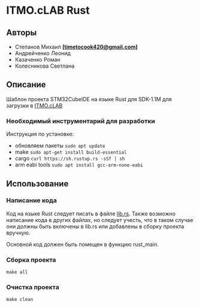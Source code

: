 # ITMO.cLAB Rust

## Авторы
+ Степанов Михаил **[timetocook420@gmail.com]**
+ Андрейченко Леонид
+ Казаченко Роман
+ Колесникова Светлана

## Описание

Шаблон проекта STM32CubeIDE на языке Rust для SDK-1.1M для загрузки в [ITMO.cLAB](https://sdk.ifmo.ru)

### Необходимый инструментарий для разработки

Инструкция по установке:
+ обновляем пакеты `sudo apt update`
+ make `sudo apt-get install build-essential`
+ cargo `curl https://sh.rustup.rs -sSf | sh`
+ arm eabi tools ` sudo apt install gcc-arm-none-eabi `


## Использование
### Написание кода

Код на языке Rust следует писать в файле [lib.rs](src/lib.rs).
Также возможно написание кода в других файлах, но следует учесть, 
что в таком случае они должны быть включены в lib.rs или добавлены в сборку проекта вручную.

Основной код должен быть помещен в функцию rust_main.

### Сборка проекта
```shell
make all
```

### Очистка проекта
```shell
make clean
```
 
